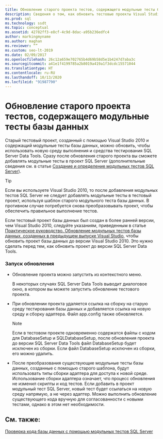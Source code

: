 ```yaml
---
title: Обновление старого проекта тестов, содержащего модульные тесты базы данных
description: Сведения о том, как обновить тестовые проекты Visual Studio 2010, содержащие модульные тесты базы данных. Описание использования SQL Server Data Tools с этими проектами.
ms.prod: sql
ms.technology: ssdt
ms.topic: conceptual
ms.assetid: 42782ff3-e8cf-4c9d-8dac-a95b236edfc4
author: markingmyname
ms.author: maghan
ms.reviewer: “”
ms.custom: seo-lt-2019
ms.date: 02/09/2017
ms.openlocfilehash: 26c12a659e702765b4d69b58d5e1b4247d7aba3c
ms.sourcegitcommit: a41e1f4199785a2b8019a419a1f3dcdc15571044
ms.translationtype: HT
ms.contentlocale: ru-RU
ms.lasthandoff: 10/13/2020
ms.locfileid: "91987790"
---
```

# <a name="upgrade-an-older-test-project-containing-database-unit-tests"></a>Обновление старого проекта тестов, содержащего модульные тесты базы данных

Старый тестовый проект, созданный с помощью Visual Studio 2010 и содержащий модульные тесты базы данных, можно обновить, чтобы использовать новую среду выполнения и средства тестирования SQL Server Data Tools. Сразу после обновления старого проекта вы сможете добавлять модульные тесты в проект SQL Server (дополнительные сведения см. в статье [Создание и определение модульных тестов SQL Server](../ssdt/creating-and-defining-sql-server-unit-tests.md)).  
  
> [!TIP]  
> Если вы используете Visual Studio 2010, то после добавления модульных тестов SQL Server не следует добавлять модульные тесты в тестовый проект, используя шаблон старого модульного теста базы данных. В противном случае потребуется снова преобразовывать проект, чтобы обеспечить правильное выполнение тестов.  
  
Если тестовый проект базы данных был создан в более ранней версии, чем Visual Studio 2010, следуйте указаниям, приведенным в статье [Практическое руководство. Обновление модульных тестов базы данных, созданных в предыдущем выпуске Visual Studio](/previous-versions/visualstudio/visual-studio-2010/dd193412(v=vs.100)), чтобы обновить проект базы данных до версии Visual Studio 2010. Это нужно сделать перед тем, как обновить проект до версии SQL Server Data Tools.  
  
### <a name="initiating-an-upgrade"></a>Запуск обновления  
  
-   Обновление проекта можно запустить из контекстного меню.  
  
    В некоторых случаях SQL Server Data Tools выводит диалоговое окно, в котором вы можете запустить обновление тестового проекта.  
  
-   При обновлении проекта удаляется ссылка на сборку на старую среду тестирования базы данных и добавляется ссылка на новую среду и сборку адаптера. Файл app.config также обновляется.  
  
    > [!NOTE]  
    > Если в тестовом проекте одновременно содержатся файлы с кодом для DatabaseSetup и SQLDatabaseSetup, после обновления проекта до версии SQL Server Data Tools файл DatabaseSetup будет исключен из сборки. Если файл DatabaseSetup исключен из сборки, его можно удалить.  
  
-   После преобразования существующие модульные тесты базы данных, созданные с помощью старого шаблона, будут использовать типы сборки адаптера для доступа к новой среде. Использование сборки адаптера означает, что процесс обновления не изменил скрипты и код тестов. Если добавить в проект модульный тест SQL Server, новый тест будет ссылаться на новую среду напрямую, а не через адаптер. Можно выполнить обновление существующего кода вручную для согласованности с новыми тестами, однако в этом нет необходимости.  
  
## <a name="see-also"></a>См. также:  
[Проверка кода базы данных с помощью модульных тестов SQL Server](../ssdt/verifying-database-code-by-using-sql-server-unit-tests.md)  
